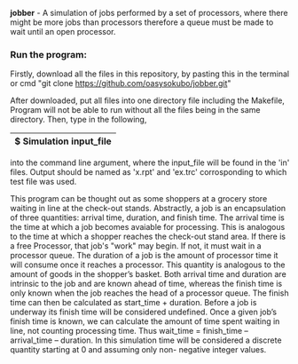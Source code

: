 **jobber** - A simulation of jobs performed by a set of processors, where there might be more jobs than processors 
              therefore a queue must be made to wait until an open processor.
              
              
### **Run the program:** ###

Firstly, download all the files in this repository, by pasting this in the terminal or cmd 
"git clone https://github.com/oasysokubo/jobber.git" 

After downloaded, put all files into one directory file including the Makefile,
Program will not be able to run without all the files being in the same directory. 
Then, type in the following, 

| $ Simulation input_file |
| ----------------------- |

into the command line argument, where the input_file will be found in the 'in' files.
Output should be named as 'x.rpt' and 'ex.trc' corrosponding to which test file was used.


This program can be thought out as some shoppers at a grocery store waiting in line at the check-out stands.
Abstractly, a job is an encapsulation of three quantities: arrival time, duration, and finish time. The arrival time
is the time at which a job becomes avaiable for processing. This is analogous to the time at which a shopper reaches the 
check-out stand area. If there is a free Processor, that job's "work" may begin. If not, it must wait in a processor queue. 
The duration of a job is the amount of processor time it will consume once it reaches a processor. This quantity is analogous 
to the amount of goods in the shopper’s basket. Both arrival time and duration are intrinsic to the job and are known ahead of 
time, whereas the finish time is only known when the job reaches the head of a processor queue. The finish time can then be 
calculated as start_time + duration. Before a job is underway its finish time will be considered undefined. Once a given job’s 
finish time is known, we can calculate the amount of time spent waiting in line, not counting processing time. Thus wait_time 
= finish_time – arrival_time – duration. In this simulation time will be considered a discrete quantity starting at 0 and 
assuming only non- negative integer values.


